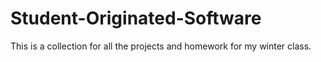 # Student-Originated-Software
This is a collection for all the projects and homework for my winter class.

